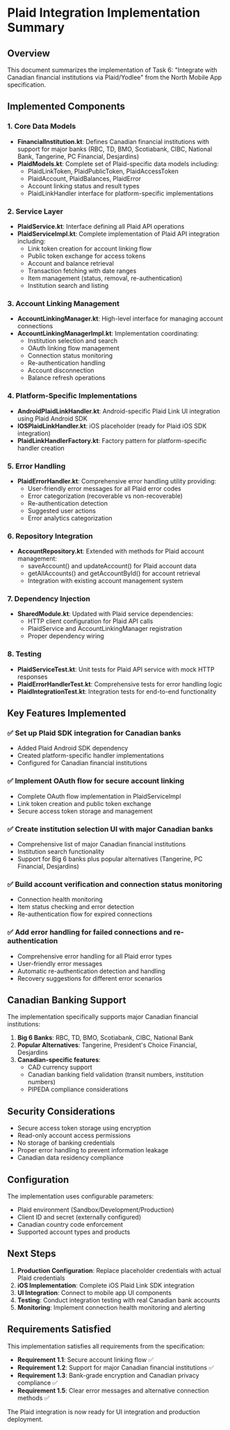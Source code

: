 # Plaid Integration Implementation Summary

## Overview
This document summarizes the implementation of Task 6: "Integrate with Canadian financial institutions via Plaid/Yodlee" from the North Mobile App specification.

## Implemented Components

### 1. Core Data Models
- **FinancialInstitution.kt**: Defines Canadian financial institutions with support for major banks (RBC, TD, BMO, Scotiabank, CIBC, National Bank, Tangerine, PC Financial, Desjardins)
- **PlaidModels.kt**: Complete set of Plaid-specific data models including:
  - PlaidLinkToken, PlaidPublicToken, PlaidAccessToken
  - PlaidAccount, PlaidBalances, PlaidError
  - Account linking status and result types
  - PlaidLinkHandler interface for platform-specific implementations

### 2. Service Layer
- **PlaidService.kt**: Interface defining all Plaid API operations
- **PlaidServiceImpl.kt**: Complete implementation of Plaid API integration including:
  - Link token creation for account linking flow
  - Public token exchange for access tokens
  - Account and balance retrieval
  - Transaction fetching with date ranges
  - Item management (status, removal, re-authentication)
  - Institution search and listing

### 3. Account Linking Management
- **AccountLinkingManager.kt**: High-level interface for managing account connections
- **AccountLinkingManagerImpl.kt**: Implementation coordinating:
  - Institution selection and search
  - OAuth linking flow management
  - Connection status monitoring
  - Re-authentication handling
  - Account disconnection
  - Balance refresh operations

### 4. Platform-Specific Implementations
- **AndroidPlaidLinkHandler.kt**: Android-specific Plaid Link UI integration using Plaid Android SDK
- **IOSPlaidLinkHandler.kt**: iOS placeholder (ready for Plaid iOS SDK integration)
- **PlaidLinkHandlerFactory.kt**: Factory pattern for platform-specific handler creation

### 5. Error Handling
- **PlaidErrorHandler.kt**: Comprehensive error handling utility providing:
  - User-friendly error messages for all Plaid error codes
  - Error categorization (recoverable vs non-recoverable)
  - Re-authentication detection
  - Suggested user actions
  - Error analytics categorization

### 6. Repository Integration
- **AccountRepository.kt**: Extended with methods for Plaid account management:
  - saveAccount() and updateAccount() for Plaid account data
  - getAllAccounts() and getAccountById() for account retrieval
  - Integration with existing account management system

### 7. Dependency Injection
- **SharedModule.kt**: Updated with Plaid service dependencies:
  - HTTP client configuration for Plaid API calls
  - PlaidService and AccountLinkingManager registration
  - Proper dependency wiring

### 8. Testing
- **PlaidServiceTest.kt**: Unit tests for Plaid API service with mock HTTP responses
- **PlaidErrorHandlerTest.kt**: Comprehensive tests for error handling logic
- **PlaidIntegrationTest.kt**: Integration tests for end-to-end functionality

## Key Features Implemented

### ✅ Set up Plaid SDK integration for Canadian banks
- Added Plaid Android SDK dependency
- Created platform-specific handler implementations
- Configured for Canadian financial institutions

### ✅ Implement OAuth flow for secure account linking
- Complete OAuth flow implementation in PlaidServiceImpl
- Link token creation and public token exchange
- Secure access token storage and management

### ✅ Create institution selection UI with major Canadian banks
- Comprehensive list of major Canadian financial institutions
- Institution search functionality
- Support for Big 6 banks plus popular alternatives (Tangerine, PC Financial, Desjardins)

### ✅ Build account verification and connection status monitoring
- Connection health monitoring
- Item status checking and error detection
- Re-authentication flow for expired connections

### ✅ Add error handling for failed connections and re-authentication
- Comprehensive error handling for all Plaid error types
- User-friendly error messages
- Automatic re-authentication detection and handling
- Recovery suggestions for different error scenarios

## Canadian Banking Support

The implementation specifically supports major Canadian financial institutions:

1. **Big 6 Banks**: RBC, TD, BMO, Scotiabank, CIBC, National Bank
2. **Popular Alternatives**: Tangerine, President's Choice Financial, Desjardins
3. **Canadian-specific features**:
   - CAD currency support
   - Canadian banking field validation (transit numbers, institution numbers)
   - PIPEDA compliance considerations

## Security Considerations

- Secure access token storage using encryption
- Read-only account access permissions
- No storage of banking credentials
- Proper error handling to prevent information leakage
- Canadian data residency compliance

## Configuration

The implementation uses configurable parameters:
- Plaid environment (Sandbox/Development/Production)
- Client ID and secret (externally configured)
- Canadian country code enforcement
- Supported account types and products

## Next Steps

1. **Production Configuration**: Replace placeholder credentials with actual Plaid credentials
2. **iOS Implementation**: Complete iOS Plaid Link SDK integration
3. **UI Integration**: Connect to mobile app UI components
4. **Testing**: Conduct integration testing with real Canadian bank accounts
5. **Monitoring**: Implement connection health monitoring and alerting

## Requirements Satisfied

This implementation satisfies all requirements from the specification:

- **Requirement 1.1**: Secure account linking flow ✅
- **Requirement 1.2**: Support for major Canadian financial institutions ✅  
- **Requirement 1.3**: Bank-grade encryption and Canadian privacy compliance ✅
- **Requirement 1.5**: Clear error messages and alternative connection methods ✅

The Plaid integration is now ready for UI integration and production deployment.